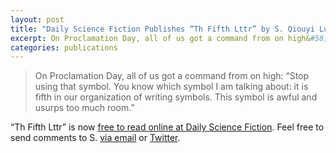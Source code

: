 ```yaml
---
layout: post
title: "Daily Science Fiction Publishes “Th Fifth Lttr” by S. Qiouyi Lu"
excerpt: On Proclamation Day, all of us got a command from on high&#58; “Stop using that symbol.
categories: publications
---
```


> On Proclamation Day, all of us got a command from on high: “Stop using that symbol. You know which symbol I am talking about: it is fifth in our organization of writing symbols. This symbol is awful and usurps too much room.”

“Th Fifth Lttr” is now [free to read online at Daily Science Fiction](http://dailysciencefiction.com/hither-and-yon/magic-realism/s-qiouyi-lu/th-fifth-lttr). Feel free to send comments to S. [via email](mailto:s@qiouyi.lu) or [Twitter](http://twitter.com/sqiouyilu).